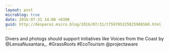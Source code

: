 ```yaml
---
layout: post
microblog: true
date: 2016-07-31 14:00 +0300
guid: http://desparoz.micro.blog/2016/07/31/t759705325825986560.html
---
```

Divers and photogs should support initiatives like Voices from the Coast by @LensaNusantara_. #GrassRoots #EcoTourism @projectaware
